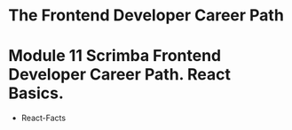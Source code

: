 # The Frontend Developer Career Path

# Module 11 Scrimba Frontend Developer Career Path. React Basics.

- React-Facts
